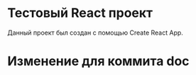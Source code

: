 # Тестовый React проект

Данный проект был создан с помощью Create React App.

# Изменение для коммита doc
